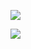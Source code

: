 ![](https://komarev.com/ghpvc/?username=croomf&color=lightgrey)

![](https://file.garden/ZePk4xqOoVX2prf4/gifs/1)
